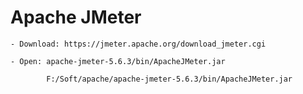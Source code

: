 # Apache JMeter

    - Download: https://jmeter.apache.org/download_jmeter.cgi
    
    - Open: apache-jmeter-5.6.3/bin/ApacheJMeter.jar

            F:/Soft/apache/apache-jmeter-5.6.3/bin/ApacheJMeter.jar


